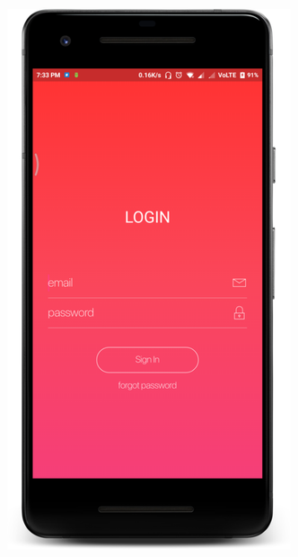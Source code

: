 ![Alt text](https://raw.githubusercontent.com/e4basil/Login-Design/master/device-2018-04-18-193329.png?raw=true=100x100 "screenshot" )